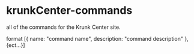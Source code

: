 # krunkCenter-commands
all of the commands for the Krunk Center site.

format [{
  name: "command name",
  description: "command description"
}, {ect...}]
